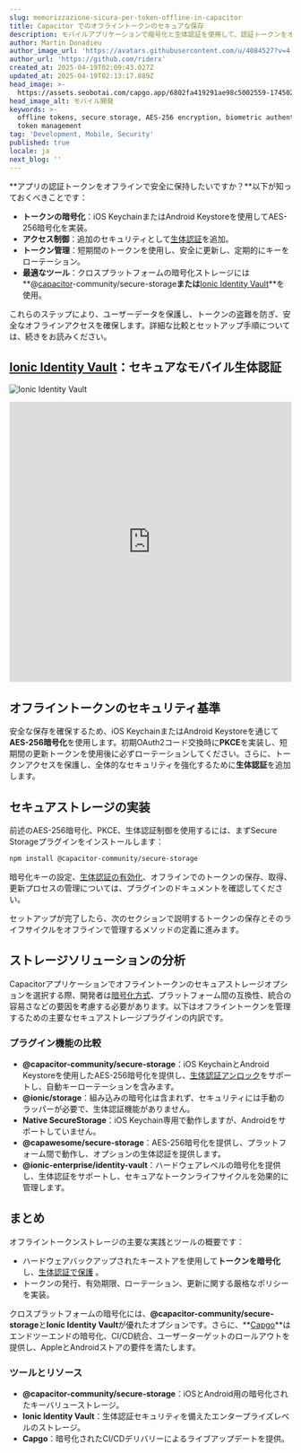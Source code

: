 ```yaml
---
slug: memorizzazione-sicura-per-token-offline-in-capacitor
title: Capacitor でのオフライントークンのセキュアな保存
description: モバイルアプリケーションで暗号化と生体認証を使用して、認証トークンをオフラインで安全に保存する方法を学びます。
author: Martin Donadieu
author_image_url: 'https://avatars.githubusercontent.com/u/4084527?v=4'
author_url: 'https://github.com/riderx'
created_at: 2025-04-19T02:09:43.027Z
updated_at: 2025-04-19T02:13:17.889Z
head_image: >-
  https://assets.seobotai.com/capgo.app/6802fa419291ae98c5002559-1745028797889.jpg
head_image_alt: モバイル開発
keywords: >-
  offline tokens, secure storage, AES-256 encryption, biometric authentication,
  token management
tag: 'Development, Mobile, Security'
published: true
locale: ja
next_blog: ''
---
```

**アプリの認証トークンをオフラインで安全に保持したいですか？**以下が知っておくべきことです：

-   **トークンの暗号化**：iOS KeychainまたはAndroid Keystoreを使用してAES-256暗号化を実装。
-   **アクセス制御**：追加のセキュリティとして[生体認証](https://capgo.app/plugins/capacitor-native-biometric/)を追加。
-   **トークン管理**：短期間のトークンを使用し、安全に更新し、定期的にキーをローテーション。
-   **最適なツール**：クロスプラットフォームの暗号化ストレージには**@[capacitor](https://capacitorjs.com/)\-community/secure-storage**または**[Ionic Identity Vault](https://ionic.io/docs/identity-vault/)**を使用。

これらのステップにより、ユーザーデータを保護し、トークンの盗難を防ぎ、安全なオフラインアクセスを確保します。詳細な比較とセットアップ手順については、続きをお読みください。

## [Ionic Identity Vault](https://ionic.io/docs/identity-vault/)：セキュアなモバイル生体認証

![Ionic Identity Vault](https://assets.seobotai.com/capgo.app/6802fa419291ae98c5002559/e2484017084695edeec1f98ae40b009b.jpg)

<iframe src="https://www.youtube.com/embed/DsXx7oEcOS0" aria-label="YouTube video player" frameborder="0" allow="accelerometer; autoplay; clipboard-write; encrypted-media; gyroscope; picture-in-picture; web-share" referrerpolicy="strict-origin-when-cross-origin" style="width: 100%; height: 500px;" allowfullscreen></iframe>

## オフライントークンのセキュリティ基準

安全な保存を確保するため、iOS KeychainまたはAndroid Keystoreを通じて**AES-256暗号化**を使用します。初期OAuth2コード交換時に**PKCE**を実装し、短期間の更新トークンを使用後に必ずローテーションしてください。さらに、トークンアクセスを保護し、全体的なセキュリティを強化するために**生体認証**を追加します。

## セキュアストレージの実装

前述のAES-256暗号化、PKCE、生体認証制御を使用するには、まずSecure Storageプラグインをインストールします：

```bash
npm install @capacitor-community/secure-storage
```

暗号化キーの設定、[生体認証の有効化](https://capgo.app/plugins/capacitor-native-biometric/)、オフラインでのトークンの保存、取得、更新プロセスの管理については、プラグインのドキュメントを確認してください。

セットアップが完了したら、次のセクションで説明するトークンの保存とそのライフサイクルをオフラインで管理するメソッドの定義に進みます。

## ストレージソリューションの分析

Capacitorアプリケーションでオフライントークンのセキュアストレージオプションを選択する際、開発者は[暗号化方式](https://capgo.app/docs/cli/migrations/encryption/)、プラットフォーム間の互換性、統合の容易さなどの要因を考慮する必要があります。以下はオフライントークンを管理するための主要なセキュアストレージプラグインの内訳です。

### プラグイン機能の比較

-   **@capacitor-community/secure-storage**：iOS KeychainとAndroid Keystoreを使用したAES-256暗号化を提供し、[生体認証アンロック](https://capgo.app/plugins/capacitor-native-biometric/)をサポートし、自動キーローテーションを含みます。
-   **@ionic/storage**：組み込みの暗号化は含まれず、セキュリティには手動のラッパーが必要で、生体認証機能がありません。
-   **Native SecureStorage**：iOS Keychain専用で動作しますが、Androidをサポートしていません。
-   **@capawesome/secure-storage**：AES-256暗号化を提供し、プラットフォーム間で動作し、オプションの生体認証を提供します。
-   **@ionic-enterprise/identity-vault**：ハードウェアレベルの暗号化を提供し、生体認証をサポートし、セキュアなトークンライフサイクルを効果的に管理します。

## まとめ

オフライントークンストレージの主要な実践とツールの概要です：

-   ハードウェアバックアップされたキーストアを使用して**トークンを暗号化**し、[生体認証で保護](https://capgo.app/plugins/capacitor-native-biometric/) 。
-   トークンの発行、有効期限、ローテーション、更新に関する厳格なポリシーを実装。

クロスプラットフォームの暗号化には、**@capacitor-community/secure-storage**と**Ionic Identity Vault**が優れたオプションです。さらに、**[Capgo](https://capgo.app/)**はエンドツーエンドの暗号化、CI/CD統合、ユーザーターゲットのロールアウトを提供し、AppleとAndroidストアの要件を満たします。

### ツールとリソース

-   **@capacitor-community/secure-storage**：iOSとAndroid用の暗号化されたキーバリューストレージ。
-   **Ionic Identity Vault**：生体認証セキュリティを備えたエンタープライズレベルのストレージ。
-   **Capgo**：暗号化されたCI/CDデリバリーによるライブアップデートを提供。

